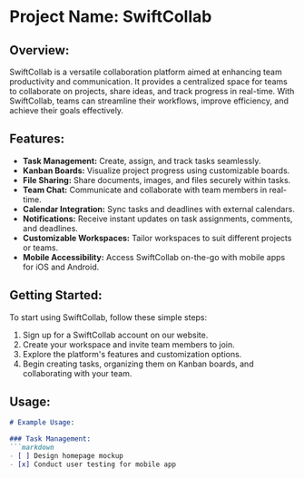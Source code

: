 # Project Name: SwiftCollab

## Overview:
SwiftCollab is a versatile collaboration platform aimed at enhancing team productivity and communication. It provides a centralized space for teams to collaborate on projects, share ideas, and track progress in real-time. With SwiftCollab, teams can streamline their workflows, improve efficiency, and achieve their goals effectively.

## Features:
- **Task Management:** Create, assign, and track tasks seamlessly.
- **Kanban Boards:** Visualize project progress using customizable boards.
- **File Sharing:** Share documents, images, and files securely within tasks.
- **Team Chat:** Communicate and collaborate with team members in real-time.
- **Calendar Integration:** Sync tasks and deadlines with external calendars.
- **Notifications:** Receive instant updates on task assignments, comments, and deadlines.
- **Customizable Workspaces:** Tailor workspaces to suit different projects or teams.
- **Mobile Accessibility:** Access SwiftCollab on-the-go with mobile apps for iOS and Android.

## Getting Started:
To start using SwiftCollab, follow these simple steps:
1. Sign up for a SwiftCollab account on our website.
2. Create your workspace and invite team members to join.
3. Explore the platform's features and customization options.
4. Begin creating tasks, organizing them on Kanban boards, and collaborating with your team.

## Usage:
```markdown
# Example Usage:

### Task Management:
```markdown
- [ ] Design homepage mockup
- [x] Conduct user testing for mobile app
